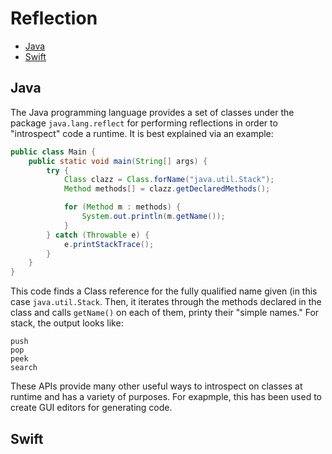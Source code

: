 # Reflection

* [Java](#java)
* [Swift](#swift)

## Java

The Java programming language provides a set of classes under the package `java.lang.reflect` for performing reflections in order to "introspect" code a runtime. It is best explained via an example:

```java
public class Main {
    public static void main(String[] args) {
        try {
            Class clazz = Class.forName("java.util.Stack");
            Method methods[] = clazz.getDeclaredMethods();

            for (Method m : methods) {
                System.out.println(m.getName());
            }
        } catch (Throwable e) {
            e.printStackTrace();
        }
    }
}
```

This code finds a Class reference for the fully qualified name given (in this case `java.util.Stack`. Then, it iterates through the methods declared in the class and calls `getName()` on each of them, printy their "simple names." For stack, the output looks like:

```
push
pop
peek
search
```

These APIs provide many other useful ways to introspect on classes at runtime and has a variety of purposes. For exapmple, this has been used to create GUI editors for generating code.



## Swift